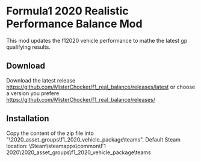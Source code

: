 # Formula1 2020 Realistic Performance Balance Mod

This mod updates the f12020 vehicle performance to mathe the latest gp qualifying results.

## Download

Download the latest release https://github.com/MisterChocker/f1_real_balance/releases/latest
or choose a version you prefere https://github.com/MisterChocker/f1_real_balance/releases/

## Installation

Copy the content of the zip file into "\2020_asset_groups\f1_2020_vehicle_package\teams".
Default Steam location: \Steam\steamapps\common\F1 2020\2020_asset_groups\f1_2020_vehicle_package\teams
